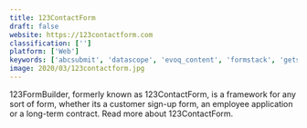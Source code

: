 ```yaml
---
title: 123ContactForm
draft: false 
website: https://123contactform.com
classification: ['']
platform: ['Web']
keywords: ['abcsubmit', 'datascope', 'evoq_content', 'formstack', 'getsitecontrol', 'jotform', 'limesurvey', 'mozilla_plugin_check', 'paperform', 'processmaker', 'prontoforms', 'qualtrics_research_core', 'repsly', 'responster', 'survey_monkey', 'survicate', 'typeform', 'wispform', 'wufoo']
image: 2020/03/123contactform.jpg
---
```

123FormBuilder, formerly known as 123ContactForm, is a framework for any sort of form, whether its a customer sign-up form, an employee application or a long-term contract. Read more about 123ContactForm.